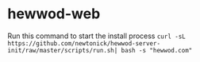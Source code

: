# hewwod-web

Run this command to start the install process
```curl -sL https://github.com/newtonick/hewwod-server-init/raw/master/scripts/run.sh| bash -s "hewwod.com"```
